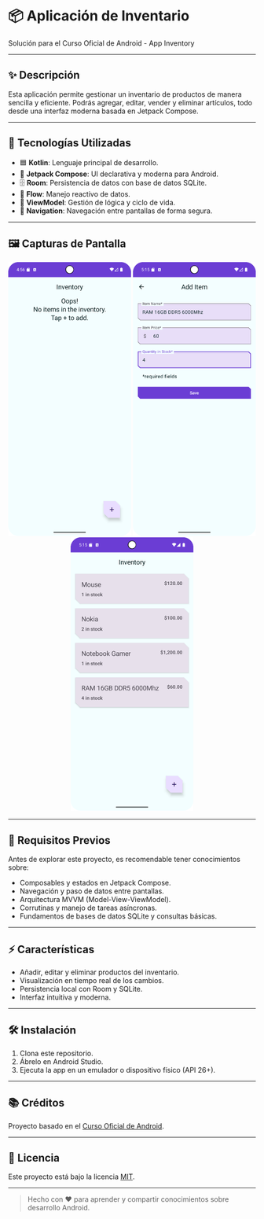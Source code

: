 # 📦 Aplicación de Inventario

Solución para el Curso Oficial de Android - App Inventory

---

## ✨ Descripción

Esta aplicación permite gestionar un inventario de productos de manera sencilla y eficiente. Podrás agregar, editar, vender y eliminar artículos, todo desde una interfaz moderna basada en Jetpack Compose.

---

## 🚀 Tecnologías Utilizadas

- 🟦 **Kotlin**: Lenguaje principal de desarrollo.
- 🧩 **Jetpack Compose**: UI declarativa y moderna para Android.
- 🗄️ **Room**: Persistencia de datos con base de datos SQLite.
- 🔄 **Flow**: Manejo reactivo de datos.
- 🧠 **ViewModel**: Gestión de lógica y ciclo de vida.
- 🧭 **Navigation**: Navegación entre pantallas de forma segura.

---

## 🖼️ Capturas de Pantalla

<p align="center">
  <img src="Captura de pantalla/Screenshot_20250717_135624.png" alt="Pantalla principal" width="250"/>
  <img src="Captura de pantalla/Screenshot_20250717_135706.png" alt="Agregar ítem" width="250"/>
  <img src="Captura de pantalla/Screenshot_20250717_141526.png" alt="Detalle de ítem" width="250"/>
</p>

---

## 📝 Requisitos Previos

Antes de explorar este proyecto, es recomendable tener conocimientos sobre:

- Composables y estados en Jetpack Compose.
- Navegación y paso de datos entre pantallas.
- Arquitectura MVVM (Model-View-ViewModel).
- Corrutinas y manejo de tareas asíncronas.
- Fundamentos de bases de datos SQLite y consultas básicas.

---

## ⚡ Características

- Añadir, editar y eliminar productos del inventario.
- Visualización en tiempo real de los cambios.
- Persistencia local con Room y SQLite.
- Interfaz intuitiva y moderna.

---

## 🛠️ Instalación

1. Clona este repositorio.
2. Ábrelo en Android Studio.
3. Ejecuta la app en un emulador o dispositivo físico (API 26+).

---

## 📚 Créditos

Proyecto basado en el [Curso Oficial de Android](https://developer.android.com/courses/android-basics-compose/course).

---

## 📄 Licencia

Este proyecto está bajo la licencia [MIT](LICENSE).

---

> Hecho con ❤️ para aprender y compartir conocimientos sobre desarrollo Android.
